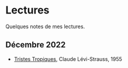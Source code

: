 # Lectures

Quelques notes de mes lectures.

## Décembre 2022

* [Tristes Tropiques](2022/tristes-tropiques.md), Claude Lévi-Strauss, 1955
